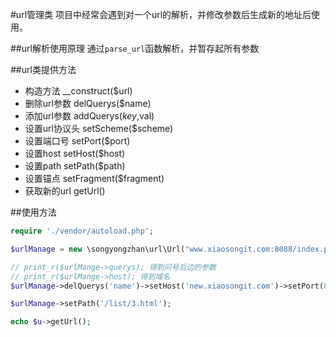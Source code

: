 #url管理类
项目中经常会遇到对一个url的解析，并修改参数后生成新的地址后使用。

##url解析使用原理
通过`parse_url`函数解析，并暂存起所有参数


##url类提供方法

* 构造方法 __construct($url)
* 删除url参数 delQuerys($name)
* 添加url参数 addQuerys($key,$val)
* 设置url协议头 setScheme($scheme)
* 设置端口号 setPort($port)
* 设置host  setHost($host)
* 设置path  setPath($path)
* 设置锚点  setFragment($fragment)
* 获取新的url getUrl()


##使用方法

```php
require './vendor/autoload.php';

$urlManage = new \songyongzhan\url\Url("www.xiaosongit.com:8088/index.php/user/edit?name=jim&age=11#two");

// print_r($urlMange->querys); 得到问号后边的参数
// print_r($urlMange->host); 得到域名
$urlManage->delQuerys('name')->setHost('new.xiaosongit.com')->setPort(80)->addQuerys('page', 1)->setFragment('one');

$urlManage->setPath('/list/3.html');

echo $u->getUrl();

```




